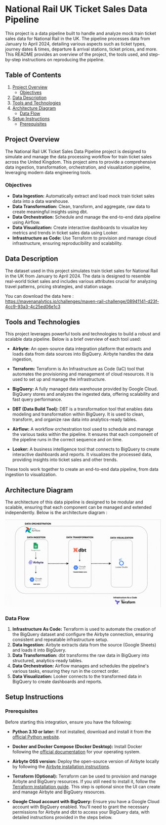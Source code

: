 # National Rail UK Ticket Sales Data Pipeline

This project is a data pipeline built to handle and analyze mock train ticket sales data for National Rail in the UK. The pipeline processes data from January to April 2024, detailing various aspects such as ticket types, journey dates & times, departure & arrival stations, ticket prices, and more. This README provides an overview of the project, the tools used, and step-by-step instructions on reproducing the pipeline.

## Table of Contents

1. [Project Overview](#project-overview)
    * [Objectives](#objectives)
2. [Data Description](#data-description)
3. [Tools and Technologies](#tools-and-technologies)
4. [Architecture Diagram](#architecture-diagram)
    * [Data Flow](#data-flow)
5. [Setup Instructions](#setup-instructions)
    * [Prerequisites](#prerequisites)


## Project Overview

The National Rail UK Ticket Sales Data Pipeline project is designed to simulate and manage the data processing workflow for train ticket sales across the United Kingdom. This project aims to provide a comprehensive data ingestion, transformation, orchestration, and visualization pipeline, leveraging modern data engineering tools.

### Objectives

- **Data Ingestion:** Automatically extract and load mock train ticket sales data into a data warehouse.
- **Data Transformation:** Clean, transform, and aggregate, raw data to create meaningful insights using dbt.
- **Data Orchestration:** Schedule and manage the end-to-end data pipeline using Airflow.
- **Data Visualization:** Create interactive dashboards to visualize key metrics and trends in ticket sales data using Looker.
- **Infrastructure as Code:** Use Terraform to provision and manage cloud infrastructure, ensuring reproducibility and scalability.



## Data Description 

The dataset used in this project simulates train ticket sales for National Rail in the UK from January to April 2024. The data is designed to resemble real-world ticket sales and includes various attributes crucial for analyzing travel patterns, pricing strategies, and station usage. 

You can download the data here : https://mavenanalytics.io/challenges/maven-rail-challenge/08941141-d23f-4cc9-93a3-4c25ed06e1c3

## Tools and Technologies

This project leverages powerful tools and technologies to build a robust and scalable data pipeline. Below is a brief overview of each tool used:

- **Airbyte:** An open-source data integration platform that extracts and loads data from data sources into BigQuery. Airbyte handles the data ingestion,

- **Terraform:** Terraform is An Infrastructure as Code (IaC) tool that automates the provisioning and management of cloud resources. It is used to set up and manage the infrastructure.

- **BigQuery:** A fully managed data warehouse provided by Google Cloud. BigQuery stores and analyzes the ingested data, offering scalability and fast query performance.

- **DBT (Data Build Tool):** DBT is a transformation tool that enables data modeling and transformation within BigQuery. It is used to clean, transform, and organize raw data into analytics-ready tables.

- **Airflow:** A workflow orchestration tool used to schedule and manage the various tasks within the pipeline. It ensures that each component of the pipeline runs in the correct sequence and on time.

- **Looker:** A business intelligence tool that connects to BigQuery to create interactive dashboards and reports. It visualizes the processed data, providing insights into ticket sales and other trends.

These tools work together to create an end-to-end data pipeline, from data ingestion to visualization.

## Architecture Diagram
The architecture of this data pipeline is designed to be modular and scalable, ensuring that each component can be managed and extended independently. Below is the architecture diagram :


![](images/architecture.gif)

### Data Flow

1. **Infrastructure As Code:** Terraform is used to automate the creation of the BigQuery dataset and configure the Airbyte connection, ensuring consistent and repeatable infrastructure setup.
2. **Data Ingestion:** Airbyte extracts data from the source (Google Sheets) and loads it into BigQuery.
3. **Data Transformation:** dbt transforms the raw data in BigQuery into structured, analytics-ready tables.
4. **Data Orchestration:** Airflow manages and schedules the pipeline's various tasks, ensuring they run in the correct order.
5. **Data Visualization:** Looker connects to the transformed data in BigQuery to create dashboards and reports.

## Setup Instructions
### Prerequisites

Before starting this integration, ensure you have the following:

- **Python 3.10 or later:** If not installed, download and install it from the [official Python website](https://www.python.org/downloads/).
  
- **Docker and Docker Compose (Docker Desktop):** Install Docker following the [official documentation](https://docs.docker.com/get-docker/) for your operating system.

- **Airbyte OSS version:** Deploy the open-source version of Airbyte locally by following the [Airbyte installation instructions](https://docs.airbyte.com/deploying-airbyte/).

- **Terraform (Optional):** Terraform can be used to provision and manage Airbyte and BigQuery resources. If you still need to install it, follow the [Terraform installation guide](https://learn.hashicorp.com/tutorials/terraform/install-cli). This step is optional since the UI can create and manage Airbyte and BigQuery resources.


- **Google Cloud account with BigQuery:** Ensure you have a Google Cloud account with BigQuery enabled. You'll need to grant the necessary permissions for Airbyte and dbt to access your BigQuery data, with detailed instructions provided in the steps below.
